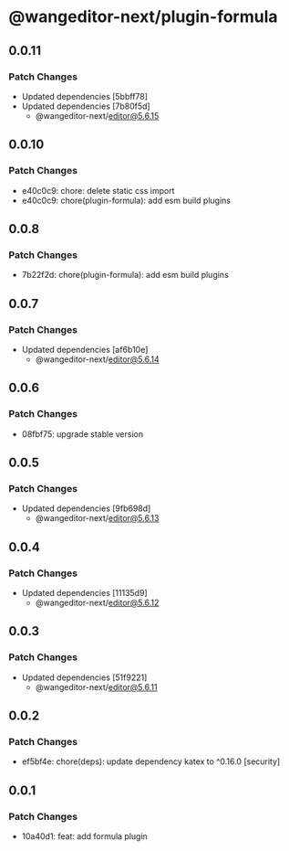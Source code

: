 # @wangeditor-next/plugin-formula

## 0.0.11

### Patch Changes

- Updated dependencies [5bbff78]
- Updated dependencies [7b80f5d]
  - @wangeditor-next/editor@5.6.15

## 0.0.10

### Patch Changes

- e40c0c9: chore: delete static css import
- e40c0c9: chore(plugin-formula): add esm build plugins

## 0.0.8

### Patch Changes

- 7b22f2d: chore(plugin-formula): add esm build plugins

## 0.0.7

### Patch Changes

- Updated dependencies [af6b10e]
  - @wangeditor-next/editor@5.6.14

## 0.0.6

### Patch Changes

- 08fbf75: upgrade stable version

## 0.0.5

### Patch Changes

- Updated dependencies [9fb698d]
  - @wangeditor-next/editor@5.6.13

## 0.0.4

### Patch Changes

- Updated dependencies [11135d9]
  - @wangeditor-next/editor@5.6.12

## 0.0.3

### Patch Changes

- Updated dependencies [51f9221]
  - @wangeditor-next/editor@5.6.11

## 0.0.2

### Patch Changes

- ef5bf4e: chore(deps): update dependency katex to ^0.16.0 [security]

## 0.0.1

### Patch Changes

- 10a40d1: feat: add formula plugin
